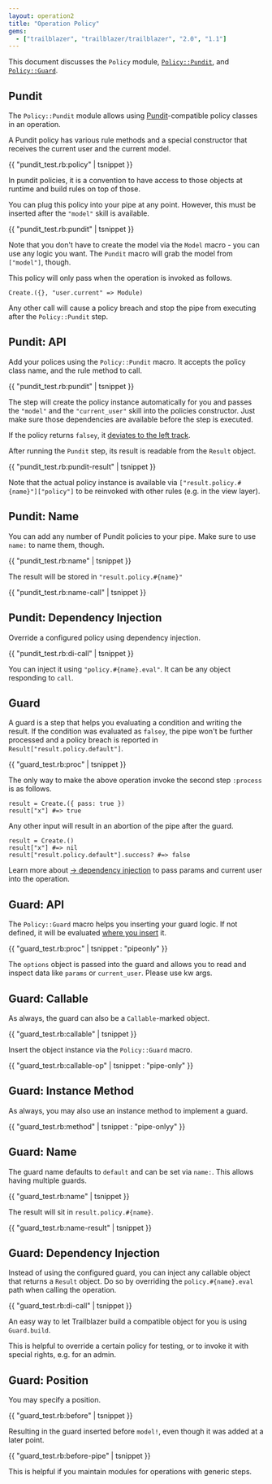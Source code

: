 ```yaml
---
layout: operation2
title: "Operation Policy"
gems:
  - ["trailblazer", "trailblazer/trailblazer", "2.0", "1.1"]
---
```


This document discusses the `Policy` module, [`Policy::Pundit`](#pundit), and [`Policy::Guard`](#guard).

## Pundit

The `Policy::Pundit` module allows using [Pundit](https://github.com/elabs/pundit)-compatible policy classes in an operation.

A Pundit policy has various rule methods and a special constructor that receives the current user and the current model.

{{  "pundit_test.rb:policy" | tsnippet }}

In pundit policies, it is a convention to have access to those objects at runtime and build rules on top of those.

You can plug this policy into your pipe at any point. However, this must be inserted after the `"model"` skill is available.

{{  "pundit_test.rb:pundit" | tsnippet }}

Note that you don't have to create the model via the `Model` macro - you can use any logic you want. The `Pundit` macro will grab the model from `["model"]`, though.

This policy will only pass when the operation is invoked as follows.

    Create.({}, "user.current" => Module)

Any other call will cause a policy breach and stop the pipe from executing after the `Policy::Pundit` step.

## Pundit: API

Add your polices using the `Policy::Pundit` macro. It accepts the policy class name, and the rule method to call.

{{  "pundit_test.rb:pundit" | tsnippet }}

The step will create the policy instance automatically for you and passes the `"model"` and the `"current_user"` skill into the policies constructor. Just make sure those dependencies are available before the step is executed.

If the policy returns `falsey`, it [deviates to the left track](pipetree.html).

After running the `Pundit` step, its result is readable from the `Result` object.

{{  "pundit_test.rb:pundit-result" | tsnippet }}

Note that the actual policy instance is available via `["result.policy.#{name}"]["policy"]` to be reinvoked with other rules (e.g. in the view layer).

## Pundit: Name

You can add any number of Pundit policies to your pipe. Make sure to use `name:` to name them, though.

{{  "pundit_test.rb:name" | tsnippet }}

The result will be stored in `"result.policy.#{name}"`

{{  "pundit_test.rb:name-call" | tsnippet }}

## Pundit: Dependency Injection

Override a configured policy using dependency injection.

{{  "pundit_test.rb:di-call" | tsnippet }}

You can inject it using `"policy.#{name}.eval"`. It can be any object responding to `call`.

## Guard

A guard is a step that helps you evaluating a condition and writing the result. If the condition was evaluated as `falsey`, the pipe won't be further processed and a policy breach is reported in `Result["result.policy.default"]`.

{{  "guard_test.rb:proc" | tsnippet }}

The only way to make the above operation invoke the second step `:process` is as follows.

    result = Create.({ pass: true })
    result["x"] #=> true

Any other input will result in an abortion of the pipe after the guard.

    result = Create.()
    result["x"] #=> nil
    result["result.policy.default"].success? #=> false

Learn more about [→ dependency injection](skill.md) to pass params and current user into the operation.

## Guard: API

The `Policy::Guard` macro helps you inserting your guard logic. If not defined, it will be evaluated [where you insert](#guard-position) it.

{{  "guard_test.rb:proc" | tsnippet : "pipeonly" }}

The `options` object is passed into the guard and allows you to read and inspect data like `params` or `current_user`. Please use kw args.

## Guard: Callable

As always, the guard can also be a `Callable`-marked object.

{{  "guard_test.rb:callable" | tsnippet }}

Insert the object instance via the `Policy::Guard` macro.

{{  "guard_test.rb:callable-op" | tsnippet : "pipe-only" }}

## Guard: Instance Method

As always, you may also use an instance method to implement a guard.

{{  "guard_test.rb:method" | tsnippet : "pipe-onlyy" }}

## Guard: Name

The guard name defaults to `default` and can be set via `name:`. This allows having multiple guards.

{{  "guard_test.rb:name" | tsnippet }}

The result will sit in `result.policy.#{name}`.

{{  "guard_test.rb:name-result" | tsnippet }}

## Guard: Dependency Injection

Instead of using the configured guard, you can inject any callable object that returns a `Result` object. Do so by overriding the `policy.#{name}.eval` path when calling the operation.

{{  "guard_test.rb:di-call" | tsnippet }}

An easy way to let Trailblazer build a compatible object for you is using `Guard.build`.

This is helpful to override a certain policy for testing, or to invoke it with special rights, e.g. for an admin.

## Guard: Position

You may specify a position.

{{  "guard_test.rb:before" | tsnippet }}

Resulting in the guard inserted before `model!`, even though it was added at a later point.

{{  "guard_test.rb:before-pipe" | tsnippet }}

This is helpful if you maintain modules for operations with generic steps.
